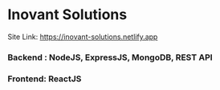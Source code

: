 # Inovant Solutions

Site Link:   https://inovant-solutions.netlify.app

### Backend : NodeJS, ExpressJS, MongoDB, REST API

### Frontend: ReactJS